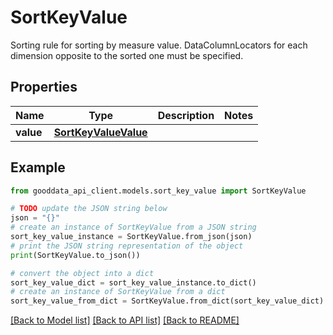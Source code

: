 # SortKeyValue

Sorting rule for sorting by measure value. DataColumnLocators for each dimension opposite to the sorted one must be specified.

## Properties

Name | Type | Description | Notes
------------ | ------------- | ------------- | -------------
**value** | [**SortKeyValueValue**](SortKeyValueValue.md) |  | 

## Example

```python
from gooddata_api_client.models.sort_key_value import SortKeyValue

# TODO update the JSON string below
json = "{}"
# create an instance of SortKeyValue from a JSON string
sort_key_value_instance = SortKeyValue.from_json(json)
# print the JSON string representation of the object
print(SortKeyValue.to_json())

# convert the object into a dict
sort_key_value_dict = sort_key_value_instance.to_dict()
# create an instance of SortKeyValue from a dict
sort_key_value_from_dict = SortKeyValue.from_dict(sort_key_value_dict)
```
[[Back to Model list]](../README.md#documentation-for-models) [[Back to API list]](../README.md#documentation-for-api-endpoints) [[Back to README]](../README.md)


